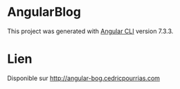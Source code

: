 # AngularBlog

This project was generated with [Angular CLI](https://github.com/angular/angular-cli) version 7.3.3.

# Lien
Disponible sur <http://angular-bog.cedricpourrias.com>
